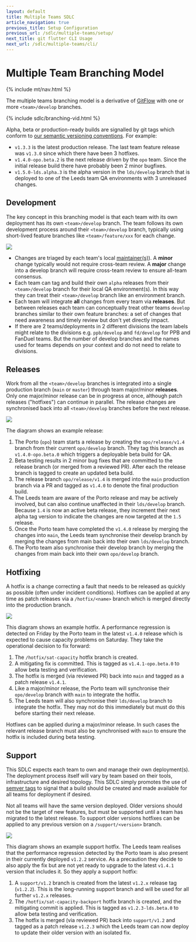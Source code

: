 ```yaml
---
layout: default
title: Multiple Teams SDLC
article_navigation: true
previous_title: Setup Configuration
previous_url: /sdlc/multiple-teams/setup/
next_title: git flutter CLI Usage
next_url: /sdlc/multiple-teams/cli/
---
```


# Multiple Team Branching Model

{% include mt/nav.html %}

The multiple teams branching model is a derivative of [GitFlow](https://nvie.com/posts/a-successful-git-branching-model/) with one or more `<team>/develop` branches.

{% include sdlc/branching-vid.html %}

Alpha, beta or production-ready builds are signalled by git tags which conform to [our semantic versioning conventions](/sdlc/package/). For example:

- `v1.3.3` is the latest production release. The last team feature release was `v1.3.0` since which there have been 3 hotfixes.
- `v1.4.0-opo.beta.2` is the next release driven by the `opo` team. Since the initial release build there have probably been 2 minor bugfixes.
- `v1.5.0-lds.alpha.3` is the alpha version in the `lds/develop` branch that is deployed to one of the Leeds team QA environments with 3 unreleased changes.

## Development

The key concept in this branching model is that each team with its own deployment has its own `<team>/develop` branch. The team follows its own development process around their `<team>/develop` branch, typically using short-lived feature branches like `<team>/feature/xxx` for each change.

<img src="/sdlc/multiple-teams/dev.drawio.svg" class="w-full max-w-3xl mx-auto">

- Changes are triaged by each team's local [maintainer(s)](/how/multiple-teams/#who-are-maintainers)). A **minor** change typically would not require cross-team review. A **major** change into a develop branch will require cross-team review to ensure all-team consensus.
- Each team can tag and build their own `alpha` releases from their `<team>/develop` branch for their local QA environment(s). In this way they can treat their `<team>/develop` branch like an environment branch.
- Each team will integrate **all** changes from every team via **releases**. But between releases each team can conceptually treat other teams `develop` branches similar to their own feature branches: a set of changes that need awareness and timely review but don't yet directly impact.
- If there are 2 teams/deployments in 2 different divisions the team labels might relate to the divisions e.g. `ppb/develop` and `fd/develop` for PPB and FanDuel teams. But the number of develop branches and the names used for teams depends on your context and do not need to relate to divisions.

## Releases

Work from all the `<team>/develop` branches is integrated into a single production branch (`main` or `master`) through team major/minor **releases**. Only one major/minor release can be in progress at once, although patch releases ("hotfixes") can continue in parallel. The release changes are synchronised back into all `<team>/develop` branches before the next release.

<img src="/sdlc/multiple-teams/release.drawio.svg" class="w-full max-w-3xl mx-auto">

The diagram shows an example release:

1. The Porto (`opo`) team starts a release by creating the `opo/release/v1.4` branch from their current `opo/develop` branch. They tag this branch as `v1.4.0-opo.beta.0` which triggers a deployable beta build for QA.
2. Beta testing results in 2 minor bug fixes that are committed to the release branch (or merged from a reviewed PR). After each the release branch is tagged to create an updated beta build.
3. The release branch `opo/release/v1.4` is merged into the `main` production branch via a PR and tagged as `v1.4.0` to denote the final production build.
4. The Leeds team are aware of the Porto release and may be actively involved, but can also continue unaffected in their `lds/develop` branch. Because `1.4` is now an active beta release, they increment their next alpha tag version to indicate the changes are now targeted at the `1.5` release.
5. Once the Porto team have completed the `v1.4.0` release by merging the changes into `main`, the Leeds team synchronise their develop branch by merging the changes from main back into their own `lds/develop` branch.
6. The Porto team also synchronise their develop branch by merging the changes from main back into their own `opo/develop` branch.

## Hotfixing

A hotfix is a change correcting a fault that needs to be released as quickly as possible (often under incident conditions). Hotfixes can be applied at any time as patch releases via a `/hotfix/<name>` branch which is merged directly into the production branch.

<img src="/sdlc/multiple-teams/hotfix.drawio.svg" class="w-full max-w-xl mx-auto">

This diagram shows an example hotfix. A performance regression is detected on Friday by the Porto team in the latest `v1.4.0` release which is expected to cause capacity problems on Saturday. They take the operational decision to fix forward:

1. The `/hotfix/sat-capacity` hotfix branch is created.
2. A mitigating fix is committed. This is tagged as `v1.4.1-opo.beta.0` to allow beta testing and verification.
3. The hotfix is merged (via reviewed PR) back into `main` and tagged as a patch release `v1.4.1`.
4. Like a major/minor release, the Porto team will synchronise their `opo/develop` branch with `main` to integrate the hotfix.
5. The Leeds team will also synchronise their `lds/develop` branch to integrate the hotfix. They may not do this immediately but must do this before starting their next release.

Hotfixes can be applied during a major/minor release. In such cases the relevant release branch must also be synchronised with `main` to ensure the hotfix is included during beta testing.

## Support

This SDLC expects each team to own and manage their own deployment(s). The deployment process itself will vary by team based on their tools, infrastructure and desired topology. This SDLC simply promotes the use of [semver tags](/sdlc/package/) to signal that a build should be created and made available for all teams for deployment if desired.

Not all teams will have the same version deployed. Older versions should not be the target of new features, but must be supported until a team has migrated to the latest release. To support older versions hotfixes can be applied to any previous version on a `/support/<version>` branch.

<img src="/sdlc/multiple-teams/support.drawio.svg" class="w-full max-w-xl mx-auto">

This diagram shows an example support hotfix. The Leeds team realises that the performance regression detected by the Porto team is also present in their currently deployed `v1.2.2` service. As a precaution they decide to also apply the fix but are not yet ready to upgrade to the latest `v1.4.1` version that includes it. So they apply a support hotfix:

1. A `support/v1.2` branch is created from the latest `v1.2.x` release tag (`v1.2.2`). This is the long-running support branch and will be used for all further `v1.2.x` releases.
2. The `/hotfix/sat-capacity-backport` hotfix branch is created, and the mitigating commit is applied. This is tagged as `v1.2.3-lds.beta.0` to allow beta testing and verification.
3. The hotfix is merged (via reviewed PR) back into `support/v1.2` and tagged as a patch release `v1.2.3` which the Leeds team can now deploy to update their older version with an isolated fix.
